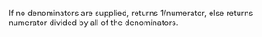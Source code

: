 If no denominators are supplied, returns 1/numerator,
  else returns numerator divided by all of the denominators.